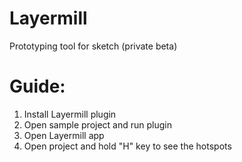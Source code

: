Layermill
=========

Prototyping tool for sketch (private beta)

# Guide:

1. Install Layermill plugin
2. Open sample project and run plugin
3. Open Layermill app
4. Open project and hold "H" key to see the hotspots